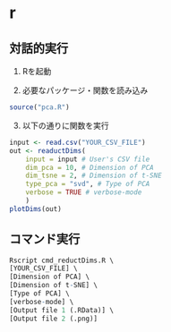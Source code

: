 # r
## 対話的実行
1. Rを起動

2. 必要なパッケージ・関数を読み込み

```r
source("pca.R")
```

3. 以下の通りに関数を実行

```r
input <- read.csv("YOUR_CSV_FILE")
out <- reaductDims(
	input = input # User's CSV file
	dim_pca = 10, # Dimension of PCA
	dim_tsne = 2, # Dimension of t-SNE
	type_pca = "svd", # Type of PCA
	verbose = TRUE # verbose-mode
	)
plotDims(out)
```

## コマンド実行

```r
Rscript cmd_reductDims.R \
[YOUR_CSV_FILE] \
[Dimension of PCA] \
[Dimension of t-SNE] \
[Type of PCA] \
[verbose-mode] \
[Output file 1 (.RData)] \
[Output file 2 (.png)]
```
